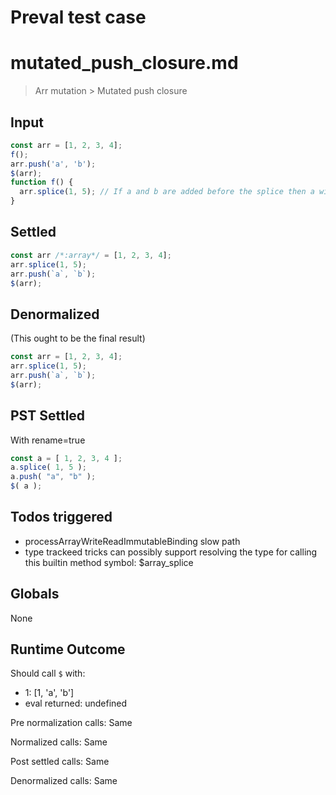 # Preval test case

# mutated_push_closure.md

> Arr mutation > Mutated push closure
>
>

## Input

`````js filename=intro
const arr = [1, 2, 3, 4];
f();
arr.push('a', 'b');
$(arr);
function f() {
  arr.splice(1, 5); // If a and b are added before the splice then a will be removed
}
`````


## Settled


`````js filename=intro
const arr /*:array*/ = [1, 2, 3, 4];
arr.splice(1, 5);
arr.push(`a`, `b`);
$(arr);
`````


## Denormalized
(This ought to be the final result)

`````js filename=intro
const arr = [1, 2, 3, 4];
arr.splice(1, 5);
arr.push(`a`, `b`);
$(arr);
`````


## PST Settled
With rename=true

`````js filename=intro
const a = [ 1, 2, 3, 4 ];
a.splice( 1, 5 );
a.push( "a", "b" );
$( a );
`````


## Todos triggered


- processArrayWriteReadImmutableBinding slow path
- type trackeed tricks can possibly support resolving the type for calling this builtin method symbol: $array_splice


## Globals


None


## Runtime Outcome


Should call `$` with:
 - 1: [1, 'a', 'b']
 - eval returned: undefined

Pre normalization calls: Same

Normalized calls: Same

Post settled calls: Same

Denormalized calls: Same
